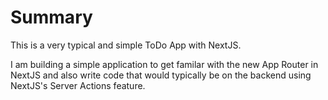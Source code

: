 # Summary

This is a very typical and simple ToDo App with NextJS.

I am building a simple application to get familar with the new App Router in NextJS and also write code that would typically be on the backend using NextJS's Server Actions feature.
